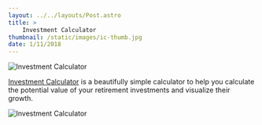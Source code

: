 ```yaml
---
layout: ../../layouts/Post.astro
title: > 
    Investment Calculator
thumbnail: /static/images/ic-thumb.jpg
date: 1/11/2018
---
```


![Investment Calculator](/images/ic-thumb.jpg)

[Investment Calculator](https://investmentcalculator.io/) is a beautifully simple calculator to help you calculate the potential value of your retirement investments and visualize their growth.

![Investment Calculator](/images/ic-home-2x.jpg)

 
